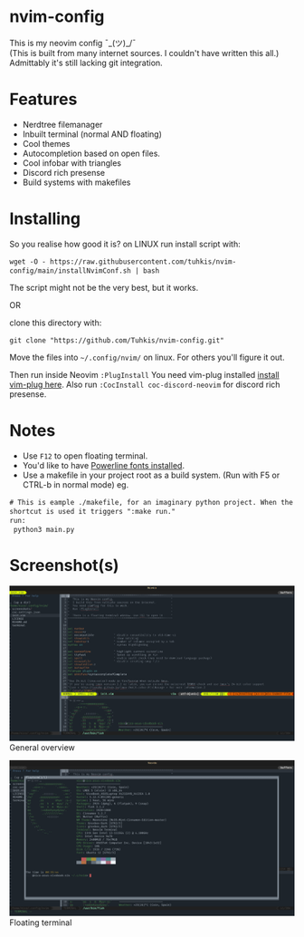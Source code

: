 # nvim-config
This is my neovim config  ¯\_(ツ)_/¯ <br>
(This is built from many internet sources. I couldn't have written this all.) <br>
Admittably it's still lacking git integration.
# Features
- Nerdtree filemanager
- Inbuilt terminal (normal AND floating)
- Cool themes
- Autocompletion based on open files.
- Cool infobar with triangles
- Discord rich presense
- Build systems with makefiles
# Installing
So you realise how good it is?
on LINUX run install script with:
```
wget -O - https://raw.githubusercontent.com/tuhkis/nvim-config/main/installNvimConf.sh | bash
```
The script might not be the very best, but it works.

OR

clone this directory with:
```
git clone "https://github.com/Tuhkis/nvim-config.git"
```
Move the files into `~/.config/nvim/` on linux. For others you'll figure it out.

Then run inside Neovim `:PlugInstall` You need vim-plug installed [install vim-plug here](https://github.com/junegunn/vim-plug).
Also run `:CocInstall coc-discord-neovim` for discord rich presense.
# Notes
- Use `F12` to open floating terminal.
- You'd like to have [Powerline fonts installed](https://github.com/powerline/fonts).
- Use a makefile in your project root as a build system. (Run with F5 or CTRL-b in normal mode) eg.
```
# This is eample ./makefile, for an imaginary python project. When the  shortcut is used it triggers ":make run."
run:
 python3 main.py
```
# Screenshot(s)
![Screenshot of Nvim](./screenshots/1.png? "Screenshot 1")
General overview

![Screenshot of Nvim](./screenshots/2.png? "Screenshot 2 with floating terminal")
Floating terminal
